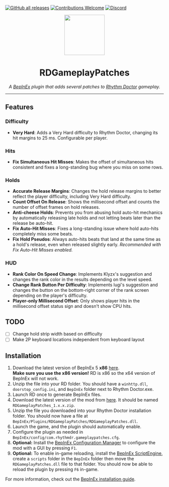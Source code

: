 [![GitHub all releases](https://img.shields.io/github/downloads/RandomGuyJCI/RDGameplayPatches/total)](https://github.com/RandomGuyJCI/RDGameplayPatches/releases/latest)
[![Contributions Welcome](https://img.shields.io/badge/contributions-welcome-brightgreen.svg?style=flat)](https://github.com/RandomGuyJCI/RDGameplayPatches/issues)
[![Discord](https://img.shields.io/discord/296802696243970049?color=%235865F2&label=discord&logo=Discord&logoColor=%23ffffff)](https://discord.gg/rhythmdr)

<div align="center">
  <img src="https://cdn.discordapp.com/attachments/298297906509774848/970402063097954376/bgpatch.png" width=128px>
  <h1>RDGameplayPatches</h1>
  <i>A <a href="https://github.com/BepInEx/BepInEx">BepInEx</a> plugin that adds several patches to <a href="https://rhythmdr.com">Rhythm Doctor</a> gameplay.</i>
</div>

---

## Features

### Difficulty
- **Very Hard**: Adds a Very Hard difficulty to Rhythm Doctor, changing its hit margins to 25 ms. Configurable per player.

### Hits
- **Fix Simultaneous Hit Misses**: Makes the offset of simultaneous hits consistent and fixes a long-standing bug where you miss on some rows.

### Holds
- **Accurate Release Margins**: Changes the hold release margins to better reflect the player difficulty, including Very Hard difficulty.
- **Count Offset On Release**: Shows the millisecond offset and counts the number of offset frames on hold releases.
- **Anti-cheese Holds**: Prevents you from abusing hold auto-hit mechanics by automatically releasing late holds and not letting beats later than the release be auto-hit.
- **Fix Auto-Hit Misses**: Fixes a long-standing issue where hold auto-hits completely miss some beats.
- **Fix Hold Pseudos**: Always auto-hits beats that land at the same time as a hold's release, even when released slightly early. *Recommended with Fix Auto-Hit Misses enabled.*

### HUD
- **Rank Color On Speed Change**: Implements Klyzx's suggestion and changes the rank color in the results depending on the level speed.
- **Change Rank Button Per Difficulty**: Implements lugi's suggestion and changes the button on the bottom-right corner of the rank screen depending on the player's difficulty.
- **Player-only Millisecond Offset**: Only shows player hits in the millisecond offset status sign and doesn't show CPU hits.

## TODO
- [ ] Change hold strip width based on difficulty
- [ ] Make 2P keyboard locations independent from keyboard layout

## Installation
1. Download the latest version of BepInEx 5 **x86** [here](https://github.com/BepInEx/BepInEx/releases). \
**Make sure you use the x86 version!** RD is x86 so the x64 version of BepInEx will not work.
2. Unzip the file into your RD folder. You should have a `winhttp.dll`, `doorstop_config.ini`, and `BepInEx` folder next to Rhythm Doctor.exe.
3. Launch RD once to generate BepInEx files.
4. Download the latest version of the mod from [here](https://github.com/RandomGuyJCI/RDGameplayPatches/releases). It should be named `RDGameplayPatches_1.x.x.zip`.
5. Unzip the file you downloaded into your Rhythm Doctor installation folder. You should now have a file at `BepInEx/Plugins/RDGameplayPatches/RDGameplayPatches.dll`.
6. Launch the game, and the plugin should automatically enable.
7. Configure the plugin as needed in `BepInEx/config/com.rhythmdr.gameplaypatches.cfg`.
8. **Optional:** Install the [BepInEx Configuration Manager](https://github.com/BepInEx/BepInEx.ConfigurationManager) to configure the mod with a GUI by pressing `F1`.
9. **Optional:** To enable in-game reloading, install the [BepInEx ScriptEngine](https://github.com/BepInEx/BepInEx.Debug/releases/latest), create a `scripts` folder in the `BepInEx` folder then move the `RDGameplayPatches.dll` file to that folder. You should now be able to reload the plugin by pressing `F6` in-game.

For more information, check out the [BepInEx installation guide](https://docs.bepinex.dev/articles/user_guide/installation/index.html).
